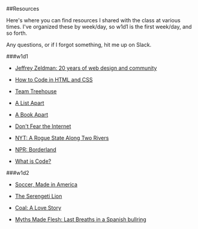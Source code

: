 ##Resources

Here's where you can find resources I shared with the class at various times. I've organized these by week/day, so w1d1 is the first week/day, and so forth.

Any questions, or if I forgot something, hit me up on Slack.

###w1d1

* [Jeffrey Zeldman: 20 years of web design and community](https://vimeo.com/104641191)

* [How to Code in HTML and CSS](http://howtocodeinhtml.com)

* [Team Treehouse](https://teamtreehouse.com/home)

* [A List Apart](https://teamtreehouse.com/home)

* [A Book Apart](http://abookapart.com)

* [Don't Fear the Internet](http://www.dontfeartheinternet.com/)

* [NYT: A Rogue State Along Two Rivers](http://www.nytimes.com/interactive/2014/07/03/world/middleeast/syria-iraq-isis-rogue-state-along-two-rivers.html?_r=0)

* [NPR: Borderland](http://apps.npr.org/borderland/)

* [What is Code?](http://www.bloomberg.com/graphics/2015-paul-ford-what-is-code/)

###w1d2

* [Soccer, Made in America](http://www.wsj.com/articles/with-his-eye-on-the-world-cup-soccer-coach-jurgen-klinsmann-overhauls-team-usa-1401899734)

* [The Serengeti Lion](http://ngm.nationalgeographic.com/serengeti-lion/index.html)

* [Coal: A Love Story](http://www.poweringanation.org/coal)

* [Myths Made Flesh: Last Breaths in a Spanish bullring](http://www.sbnation.com/longform/2015/8/19/9167197/last-breaths-in-a-spanish-bullring)
